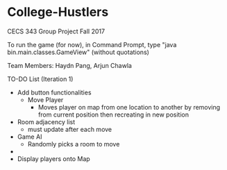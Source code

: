 # College-Hustlers
CECS 343 Group Project Fall 2017

To run the game (for now), in Command Prompt, type "java bin.main.classes.GameView" (without quotations)

Team Members: Haydn Pang, Arjun Chawla

TO-DO List (Iteration 1)
- Add button functionalities
    - Move Player
        - Moves player on map from one location to another by removing from current position then recreating in new position
- Room adjacency list
    - must update after each move
- Game AI
    - Randomly picks a room to move
- 
- Display players onto Map



